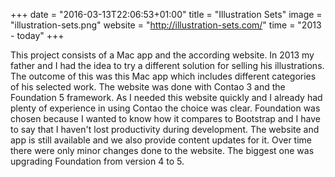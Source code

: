 +++
date = "2016-03-13T22:06:53+01:00"
title = "Illustration Sets"
image = "illustration-sets.png"
website = "http://illustration-sets.com/"
time = "2013 - today"
+++

This project consists of a Mac app and the according website. In 2013 my father and I had the idea to try a different solution for selling his illustrations. The outcome of this was this Mac app which includes different categories of his selected work. The website was done with Contao 3 and the Foundation 5 framework. As I needed this website quickly and I already had plenty of experience in using Contao the choice was clear. Foundation was chosen because I wanted to know how it compares to Bootstrap and I have to say that I haven't lost productivity during development. The website and app is still available and we also provide content updates for it. Over time there were only minor changes done to the website. The biggest one was upgrading Foundation from version 4 to 5.